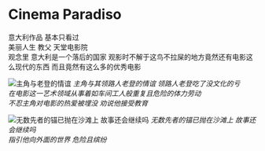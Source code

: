 # Cinema Paradiso

意大利作品 基本只看过  
美丽人生 教父 天堂电影院  
观念里 意大利是一个落后的国家 观影时不解于这鸟不拉屎的地方竟然还有电影这么现代的东西 而且竟然有这么多的优秀电影

![主角与老登的情谊](/public/images/CinemaParadiso1.png)
*主角与其领路人老登的情谊 领路人老登吃了没文化的亏  
在电影这一艺术领域从事着如车间工人般重复且危险的体力劳动  
不忍主角对电影的热爱被埋没 劝说他接受教育*

![无数先者的锚已抛在沙滩上 故事还会继续吗](/public/images/CinemaParadiso2.png)
*无数先者的锚已抛在沙滩上 故事还会继续吗  
指引他向外面的世界 危险且缤纷*